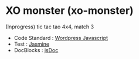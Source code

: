 # XO monster (xo-monster)
(Inprogress) tic tac tao 4x4, match 3

- Code Standard : [Wordpress Javascript](https://make.wordpress.org/core/handbook/coding-standards/javascript/)
- Test : [Jasmine](http://jasmine.github.io/)
- DocBlocks : [jsDoc](http://usejsdoc.org/)
